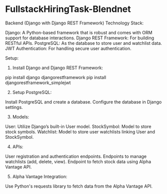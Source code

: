 # FullstackHiringTask-Blendnet

Backend (Django with Django REST Framework)
Technology Stack:

Django: A Python-based framework that is robust and comes with ORM support for database interactions.
Django REST Framework: For building RESTful APIs.
PostgreSQL: As the database to store user and watchlist data.
JWT Authentication: For handling secure user authentication.

Setup:

1) Install Django and Django REST Framework:

pip install django djangorestframework
pip install djangorestframework_simplejwt

2) Setup PostgreSQL:

Install PostgreSQL and create a database.
Configure the database in Django settings.

3) Models:

User: Utilize Django’s built-in User model.
StockSymbol: Model to store stock symbols.
Watchlist: Model to store user watchlists linking User and StockSymbol.

4) APIs:

User registration and authentication endpoints.
Endpoints to manage watchlists (add, delete, view).
Endpoint to fetch stock data using Alpha Vantage API.

5) Alpha Vantage Integration:

Use Python's requests library to fetch data from the Alpha Vantage API.



